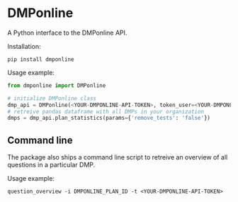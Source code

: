 # DMPonline

A Python interface to the DMPonline API.

Installation:
```shell
pip install dmponline
```

Usage example:

```python
from dmponline import DMPonline

# initialize DMPonline class
dmp_api = DMPonline(<YOUR-DMPONLINE-API-TOKEN>, token_user=<YOUR-DMPONLINE-USER-EMAIL>)
# retreive pandas dataframe with all DMPs in your organization
dmps = dmp_api.plan_statistics(params={'remove_tests': 'false'})
```

## Command line
The package also ships a command line script to retreive an overview of all questions in a particular DMP.

Usage example:

```shell
question_overview -i DMPONLINE_PLAN_ID -t <YOUR-DMPONLINE-API-TOKEN>
```